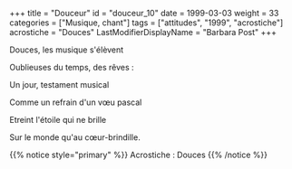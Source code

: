 +++
title = "Douceur"
id = "douceur_10"
date = 1999-03-03
weight = 33
categories = ["Musique, chant"]
tags = ["attitudes", "1999", "acrostiche"]
acrostiche = "Douces"
LastModifierDisplayName = "Barbara Post"
+++

Douces, les musique s'élèvent

Oublieuses du temps, des rêves :

Un jour, testament musical

Comme un refrain d'un vœu pascal

Etreint l'étoile qui ne brille

Sur le monde qu'au cœur-brindille.

{{% notice style="primary" %}}
Acrostiche : Douces
{{% /notice %}}
